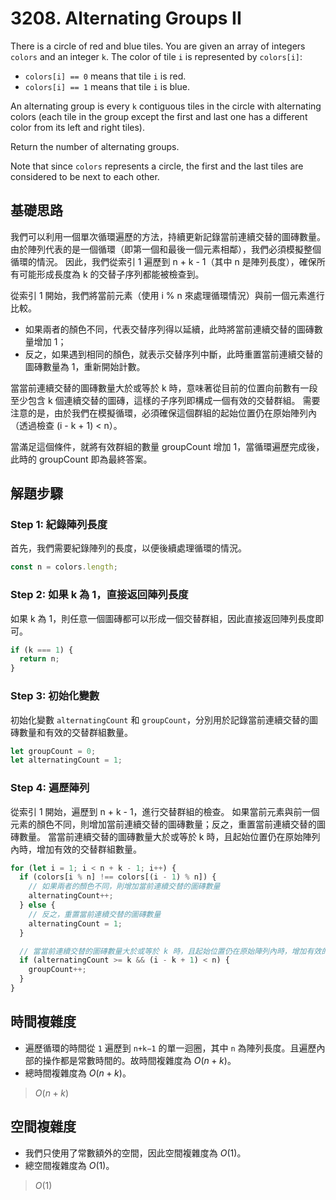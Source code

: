 # 3208. Alternating Groups II

There is a circle of red and blue tiles. 
You are given an array of integers `colors` and an integer `k`. 
The color of tile `i` is represented by `colors[i]`:

- `colors[i] == 0` means that tile `i` is red.
- `colors[i] == 1` means that tile `i` is blue.

An alternating group is every `k` contiguous tiles in the circle with alternating colors 
(each tile in the group except the first and last one has a different color from its left and right tiles).

Return the number of alternating groups.

Note that since `colors` represents a circle, the first and the last tiles are considered to be next to each other.

## 基礎思路

我們可以利用一個單次循環遍歷的方法，持續更新記錄當前連續交替的圖磚數量。
由於陣列代表的是一個循環（即第一個和最後一個元素相鄰），我們必須模擬整個循環的情況。
因此，我們從索引 1 遍歷到 n + k - 1（其中 n 是陣列長度），確保所有可能形成長度為 k 的交替子序列都能被檢查到。

從索引 1 開始，我們將當前元素（使用 i % n 來處理循環情況）與前一個元素進行比較。
- 如果兩者的顏色不同，代表交替序列得以延續，此時將當前連續交替的圖磚數量增加 1；
- 反之，如果遇到相同的顏色，就表示交替序列中斷，此時重置當前連續交替的圖磚數量為 1，重新開始計數。

當當前連續交替的圖磚數量大於或等於 k 時，意味著從目前的位置向前數有一段至少包含 k 個連續交替的圖磚，這樣的子序列即構成一個有效的交替群組。
需要注意的是，由於我們在模擬循環，必須確保這個群組的起始位置仍在原始陣列內（透過檢查 (i - k + 1) < n）。

當滿足這個條件，就將有效群組的數量 groupCount 增加 1，當循環遍歷完成後，此時的 groupCount 即為最終答案。

## 解題步驟

### Step 1: 紀錄陣列長度

首先，我們需要紀錄陣列的長度，以便後續處理循環的情況。

```typescript
const n = colors.length;
```

### Step 2: 如果 k 為 1，直接返回陣列長度

如果 k 為 1，則任意一個圖磚都可以形成一個交替群組，因此直接返回陣列長度即可。

```typescript
if (k === 1) {
  return n;
}
```

### Step 3: 初始化變數

初始化變數 `alternatingCount` 和 `groupCount`，分別用於記錄當前連續交替的圖磚數量和有效的交替群組數量。

```typescript
let groupCount = 0;
let alternatingCount = 1;
```

### Step 4: 遍歷陣列

從索引 1 開始，遍歷到 n + k - 1，進行交替群組的檢查。
如果當前元素與前一個元素的顏色不同，則增加當前連續交替的圖磚數量；反之，重置當前連續交替的圖磚數量。
當當前連續交替的圖磚數量大於或等於 k 時，且起始位置仍在原始陣列內時，增加有效的交替群組數量。

```typescript
for (let i = 1; i < n + k - 1; i++) {
  if (colors[i % n] !== colors[(i - 1) % n]) {
    // 如果兩者的顏色不同，則增加當前連續交替的圖磚數量
    alternatingCount++;
  } else {
    // 反之，重置當前連續交替的圖磚數量
    alternatingCount = 1;
  }

  // 當當前連續交替的圖磚數量大於或等於 k 時，且起始位置仍在原始陣列內時，增加有效的交替群組數量
  if (alternatingCount >= k && (i - k + 1) < n) {
    groupCount++;
  }
}
```


## 時間複雜度

- 遍歷循環的時間從 `1` 遍歷到 `n+k−1` 的單一迴圈，其中 `n` 為陣列長度。且遍歷內部的操作都是常數時間的。故時間複雜度為 $O(n + k)$。
- 總時間複雜度為 $O(n + k)$。

> $O(n + k)$

## 空間複雜度

- 我們只使用了常數額外的空間，因此空間複雜度為 $O(1)$。
- 總空間複雜度為 $O(1)$。

> $O(1)$

